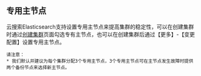 ## 专用主节点

云搜索Elasticsearch支持设置专用主节点来提高集群的稳定性，可以在创建集群时通过[创建集群](https://es-console.jdcloud.com/create)页面勾选专有主节点，也可以在创建集群后通过【更多】-【变更配置】设置专用主节点。

```
请注意：
* 我们默认并建议为每个集群分配3个专用主节点，3个专用主节点可在主节点发生故障时提供两个备份节点来选择新主节点。
```
